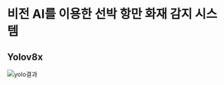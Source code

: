 # 비전 AI를 이용한 선박 항만 화재 감지 시스템

## Yolov8x
![yolo결과](https://github.com/qqinjin/DataScience_Education/assets/99711238/d92e3f5e-862a-4ce0-a441-7288095561cb)



